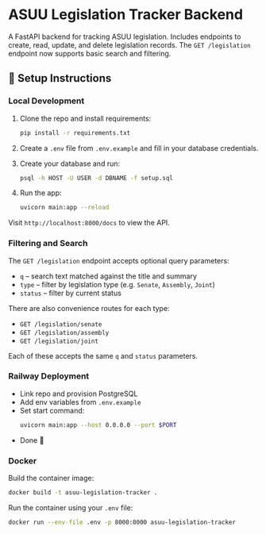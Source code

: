 # ASUU Legislation Tracker Backend

A FastAPI backend for tracking ASUU legislation. Includes endpoints to create, read, update, and delete legislation records. The `GET /legislation` endpoint now supports basic search and filtering.

## 🚀 Setup Instructions

### Local Development
1. Clone the repo and install requirements:
   ```bash
   pip install -r requirements.txt
   ```

2. Create a `.env` file from `.env.example` and fill in your database credentials.

3. Create your database and run:
   ```bash
   psql -h HOST -U USER -d DBNAME -f setup.sql
   ```

4. Run the app:
   ```bash
   uvicorn main:app --reload
   ```

Visit `http://localhost:8000/docs` to view the API.

### Filtering and Search

The `GET /legislation` endpoint accepts optional query parameters:

- `q` – search text matched against the title and summary
- `type` – filter by legislation type (e.g. `Senate`, `Assembly`, `Joint`)
- `status` – filter by current status

There are also convenience routes for each type:

- `GET /legislation/senate`
- `GET /legislation/assembly`
- `GET /legislation/joint`

Each of these accepts the same `q` and `status` parameters.

### Railway Deployment
- Link repo and provision PostgreSQL
- Add env variables from `.env.example`
- Set start command:
  ```bash
  uvicorn main:app --host 0.0.0.0 --port $PORT
  ```
- Done 🎉

### Docker
Build the container image:
```bash
docker build -t asuu-legislation-tracker .
```

Run the container using your `.env` file:
```bash
docker run --env-file .env -p 8000:8000 asuu-legislation-tracker
```
